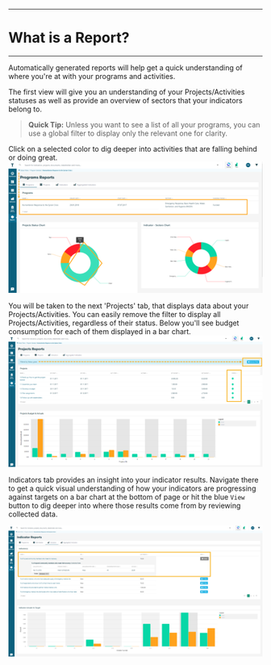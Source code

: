 ****
# What is a Report?
---

Automatically generated reports will help get a quick understanding of where you're at with your programs and activities. 

The first view will give you an understanding of your Projects/Activities statuses as well as provide an overview of sectors that your indicators belong to.

> **Quick Tip:** Unless you want to see a list of all your programs, you can use a global filter to display only the relevant one for clarity.

Click on a selected color to dig deeper into activities that are falling behind or doing great.
![](/assets/reports_status.png)

You will be taken to the next 'Projects' tab, that displays data about your Projects/Activities. You can easily remove the filter to display all Projects/Activities, regardless of their status. Below you'll see budget consumption for each of them displayed in a bar chart. 
![](/assets/reports_activities.png)

Indicators tab provides an insight into your indicator results. Navigate there to get a quick visual understanding of how your indicators are progressing against targets on a bar chart at the bottom of page or hit the blue `View` button to dig deeper into where those results come from by reviewing collected data.  

![](/assets/reports_indicators.png)